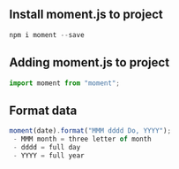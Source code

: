 ## Install moment.js to project

```js
npm i moment --save
```

## Adding moment.js to project

```js
import moment from "moment";
```

## Format data

```js
moment(date).format("MMM dddd Do, YYYY");
 - MMM month = three letter of month
 - dddd = full day
 - YYYY = full year

```
